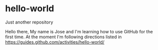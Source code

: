 # hello-world
Just another repository

Hello there, My name is Jose and I'm learning how to use GitHub for the first time.
At the moment I'm following directions listed in https://guides.github.com/activities/hello-world/

